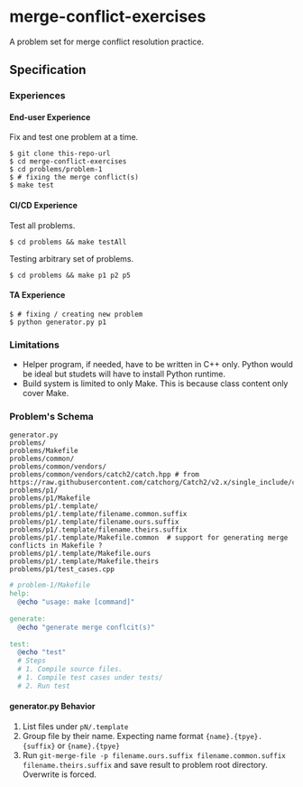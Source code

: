 # merge-conflict-exercises
A problem set for merge conflict resolution practice.

## Specification

### Experiences

#### End-user Experience

Fix and test one problem at a time.

```console
$ git clone this-repo-url
$ cd merge-conflict-exercises
$ cd problems/problem-1
$ # fixing the merge conflict(s)
$ make test
```

#### CI/CD Experience

Test all problems.

```console
$ cd problems && make testAll
```

Testing arbitrary set of problems.

```console
$ cd problems && make p1 p2 p5
```

#### TA Experience

```console
$ # fixing / creating new problem
$ python generator.py p1
```

### Limitations

- Helper program, if needed, have to be written in C++ only. Python would be ideal but studets will have to install Python runtime.
- Build system is limited to only Make. This is because class content only cover Make.

### Problem's Schema

```plain
generator.py
problems/
problems/Makefile
problems/common/
problems/common/vendors/
problems/common/vendors/catch2/catch.hpp # from https://raw.githubusercontent.com/catchorg/Catch2/v2.x/single_include/catch2/catch.hpp
problems/p1/
problems/p1/Makefile
problems/p1/.template/
problems/p1/.template/filename.common.suffix
problems/p1/.template/filename.ours.suffix
problems/p1/.template/filename.theirs.suffix
problems/p1/.template/Makefile.common  # support for generating merge conflicts in Makefile ?
problems/p1/.template/Makefile.ours
problems/p1/.template/Makefile.theirs
problems/p1/test_cases.cpp
```

```makefile
# problem-1/Makefile
help:
  @echo "usage: make [command]"
 
generate:
  @echo "generate merge conflcit(s)"
  
test:
  @echo "test"
  # Steps
  # 1. Compile source files.
  # 1. Compile test cases under tests/
  # 2. Run test
```

#### generator.py Behavior

1. List files under `pN/.template`
2. Group file by their name. Expecting name format `{name}.{tpye}.{suffix}` or `{name}.{tpye}`
3. Run `git-merge-file -p filename.ours.suffix filename.common.suffix filename.theirs.suffix` and save result to problem root directory. Overwrite is forced.
